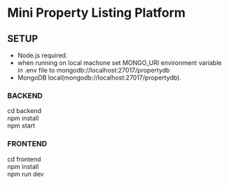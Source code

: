 # Mini Property Listing Platform
## SETUP
- Node.js required.
- when running on local machone set MONGO_URI environment variable in .env file to mongodb://localhost:27017/propertydb
- MongoDB local(mongodb://localhost:27017/propertydb).

### BACKEND
cd backend \
npm install \
npm start

### FRONTEND
cd frontend \
npm install \
npm run dev
